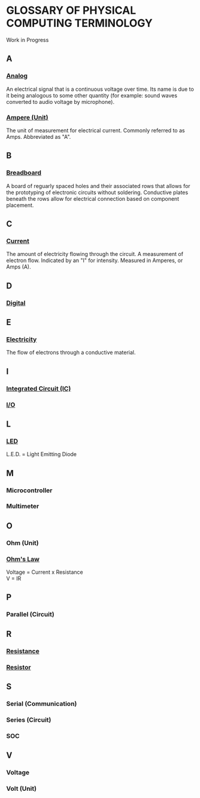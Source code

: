 # GLOSSARY OF PHYSICAL COMPUTING TERMINOLOGY
Work in Progress

## A
### [Analog](https://en.wikipedia.org/wiki/Analog_signal)
An electrical signal that is a continuous voltage over time. Its name is due to it being analogous to some other quantity (for example: sound waves converted to audio voltage by microphone).
### [Ampere (Unit)](https://en.wikipedia.org/wiki/Ampere)
The unit of measurement for electrical current. Commonly referred to as Amps. Abbreviated as "A". 
## B
### [Breadboard](https://en.wikipedia.org/wiki/Breadboard)
A board of reguarly spaced holes and their associated rows that allows for the prototyping of electronic circuits without soldering. Conductive plates beneath the rows allow for electrical connection based on component placement.
## C
### [Current](https://en.wikipedia.org/wiki/Electric_current)
The amount of electricity flowing through the circuit. A measurement of electron flow. Indicated by an "I" for intensity. Measured in Amperes, or Amps (A).
## D
### [Digital](https://en.wikipedia.org/wiki/Digital_signal)

## E
### [Electricity](https://en.wikipedia.org/wiki/Electricity)
The flow of electrons through a conductive material.

## I
### [Integrated Circuit (IC)](https://en.wikipedia.org/wiki/Integrated_circuit)
### [I/O](https://en.wikipedia.org/wiki/Input/output)

## L
### [LED](https://en.wikipedia.org/wiki/Light-emitting_diode)
L.E.D. = Light Emitting Diode

## M
### Microcontroller
### Multimeter

## O 
### Ohm (Unit)
### [Ohm's Law](https://en.wikipedia.org/wiki/Ohm%27s_law)
Voltage = Current x Resistance   
V = IR



## P
### Parallel (Circuit)

## R
### [Resistance](https://en.wikipedia.org/wiki/Electrical_resistance_and_conductance)
### [Resistor](https://en.wikipedia.org/wiki/Resistor)

## S
### Serial (Communication)
### Series (Circuit)
### SOC

## V
### Voltage
### Volt (Unit)
